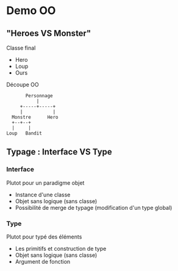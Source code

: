 # Demo OO

## "Heroes VS Monster"
Classe final
 - Hero
 - Loup
 - Ours

Découpe OO
```
       Personnage
           |
     +-----+-----+
     |           |
  Monstre      Hero
  +--+--+
  |     |
Loup   Bandit
```

## Typage : Interface VS Type

### Interface
Plutot pour un paradigme objet
 - Instance d'une classe
 - Objet sans logique (sans classe)
 - Possibilité de merge de typage (modification d'un type global)

### Type
Plutot pour typé des éléments
- Les primitifs et construction de type
- Objet sans logique (sans classe)
- Argument de fonction